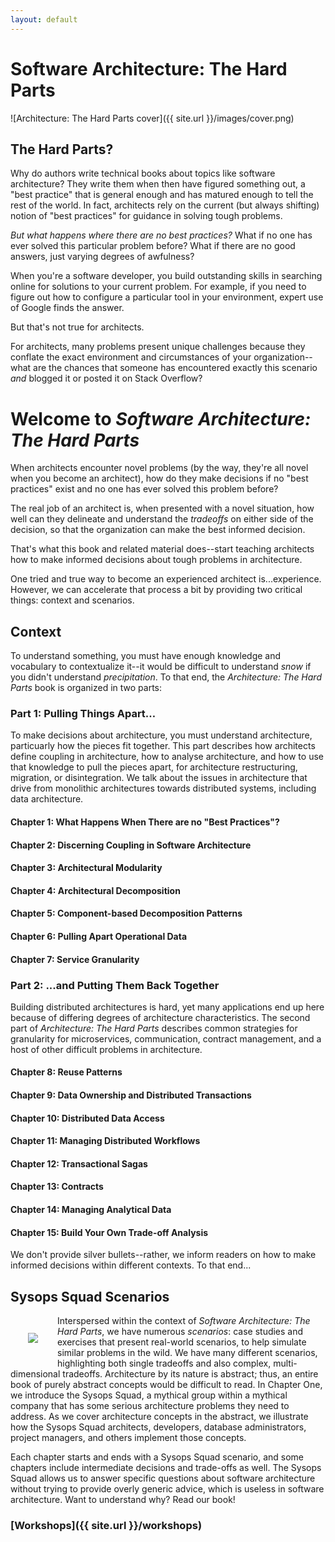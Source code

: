 ```yaml
---
layout: default
---
```


# Software Architecture: The Hard Parts

![Architecture: The Hard Parts cover]({{ site.url }}/images/cover.png)


## The Hard Parts?

Why do authors write technical books about topics like software architecture? They write them when then have figured something out, a "best practice" that is general enough and has matured enough to tell the rest of the world. In fact, architects rely on the current (but always shifting) notion of "best practices" for guidance in solving tough problems.

_But what happens where there are no best practices?_ What if no one has ever solved this particular problem before? What if there are no good answers, just varying degrees of awfulness?


When you're a software developer, you build outstanding skills in searching online for solutions to your current problem. For example, if you need to figure out how to configure a particular tool in your environment, expert use of Google finds the answer. 

But that's not true for architects.

For architects, many problems present unique challenges because they conflate the exact environment and circumstances of your organization--what are the chances that someone has encountered exactly this scenario _and_ blogged it or posted it on Stack Overflow?

# Welcome to _Software Architecture: The Hard Parts_

When architects encounter novel problems (by the way, they're all novel when you become an architect), how do they make decisions if no "best practices" exist and no one has ever solved this problem before?

The real job of an architect is, when presented with a novel situation, how well can they delineate and understand the _tradeoffs_ on either side of the decision, so that the organization can make the best informed decision. 

That's what this book and related material  does--start teaching architects how to make informed decisions about tough problems in architecture.

One tried and true way to become an experienced architect is...experience. However, we can accelerate that process a bit by providing two critical things: context and scenarios.

## Context
To understand something, you must have enough knowledge and vocabulary to contextualize it--it would be difficult to understand _snow_ if you didn't understand _precipitation_. To that end, the _Architecture: The Hard Parts_ book is organized in two parts: 

### Part 1: Pulling Things Apart…
To make decisions about architecture, you must understand architecture, particuarly how the pieces fit together. This part describes how architects define coupling in architecture, how to analyse architecture, and how to use that knowledge to pull the pieces apart, for architecture restructuring, migration, or disintegration. We talk about the issues in architecture that drive from monolithic architectures towards distributed systems, including data architecture.

#### Chapter 1: What Happens When There are no "Best Practices"?
#### Chapter 2: Discerning Coupling in Software Architecture
#### Chapter 3: Architectural Modularity
#### Chapter 4: Architectural Decomposition
#### Chapter 5: Component-based Decomposition Patterns
#### Chapter 6: Pulling Apart Operational Data
#### Chapter 7: Service Granularity

### Part 2: ...and Putting Them Back Together
Building distributed architectures is hard, yet many applications end up here because of differing degrees of architecture characteristics. The second part of _Architecture: The Hard Parts_ describes common strategies for granularity for microservices, communication, contract management, and a host of other difficult problems in architecture.

#### Chapter 8: Reuse Patterns
#### Chapter 9: Data Ownership and Distributed Transactions
#### Chapter 10: Distributed Data Access
#### Chapter 11: Managing Distributed Workflows
#### Chapter 12: Transactional Sagas
#### Chapter 13: Contracts
#### Chapter 14: Managing Analytical Data
#### Chapter 15: Build Your Own Trade-off Analysis

We don't provide silver bullets--rather, we inform readers on how to make informed decisions within different contexts. To that end...

## Sysops Squad Scenarios

<image src="{{ site.url }}/images/Sysops-Squad.png" align="left" style="padding: 2em;">

Interspersed within the context of <i>Software Architecture: The Hard Parts</i>, we have numerous  <i>scenarios</i>: case studies and exercises that present real-world scenarios, to help simulate similar problems in the wild. We have many different scenarios, highlighting both single tradeoffs and also complex, multi-dimensional tradeoffs. Architecture by its nature is abstract; thus, an entire book of purely abstract concepts would be difficult to read. In Chapter One, we introduce the Sysops Squad, a mythical group within a mythical company that has some serious architecture problems they need to address. As we cover architecture concepts in the abstract, we illustrate how the Sysops Squad architects, developers, database administrators, project managers, and others implement those concepts.

Each chapter starts and ends with a Sysops Squad scenario, and some chapters include intermediate decisions and trade-offs as well. The Sysops Squad allows us to answer specific questions about software architecture without trying to provide overly generic advice, which is useless in software architecture. Want to understand why? Read our book!


### [Workshops]({{ site.url }}/workshops)

